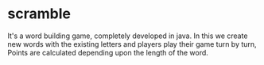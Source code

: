 # scramble
It's a word building game, completely developed in java. In this we create new words with the existing letters and players play their game turn by turn, Points are calculated depending upon the length of the word.

